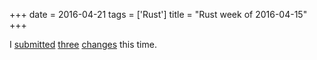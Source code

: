 +++
date = 2016-04-21
tags = ['Rust']
title = "Rust week of 2016-04-15"
+++

I [submitted][] [three][] [changes] this time.

  [submitted]: https://github.com/rust-lang/rust/pull/33141
  [three]: https://github.com/rust-lang/rust/pull/33142
  [changes]: https://github.com/rust-lang/rust/pull/33143
